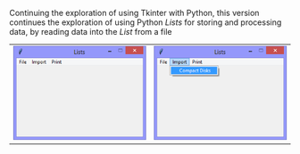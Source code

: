 Continuing the exploration of using Tkinter with Python, this version continues
the exploration of using Python *Lists* for storing and processing
data, by reading data into the *List* from a file

|||
|-|-|
|![lists_v1.02_from_file.py](illustrations/lists_v1.02_from_file_first.png)|![lists_v1.02_from_file.py](illustrations/lists_v1.02_from_file_second.png)|

